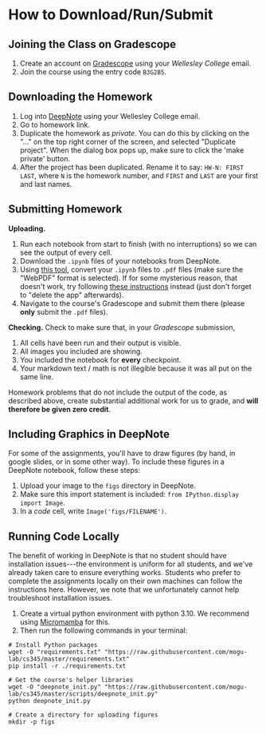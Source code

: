 # How to Download/Run/Submit



## Joining the Class on Gradescope

1. Create an account on [Gradescope](https://www.gradescope.com/) using your *Wellesley College* email.
2. Join the course using the entry code `B3G2B5`.



## Downloading the Homework

1. Log into [DeepNote](https://deepnote.com/) using your Wellesley College email. 
2. Go to homework link.
3. Duplicate the homework as *private*. You can do this by clicking on the "..." on the top right corner of the screen, and selected "Duplicate project". When the dialog box pops up, make sure to click the 'make private' button.
4. After the project has been duplicated. Rename it to say: `HW-N: FIRST LAST`, where `N` is the homework number, and `FIRST` and `LAST` are your first and last names.



## Submitting Homework

**Uploading.**
1. Run each notebook from start to finish (with no interruptions) so we can see the output of every cell.
2. Download the `.ipynb` files of your notebooks from DeepNote.
3. Using [this tool](https://www.convert.ploomber.io/pdf?converter=nbconvert-webpdf), convert your `.ipynb` files to `.pdf` files (make sure the "WebPDF" format is selected). If for some mysterious reason, that doesn't work, try following [these instructions](https://deepnote.com/docs/export-pdf) instead (just don't forget to "delete the app" afterwards).
4. Navigate to the course's Gradescope and submit them there (please **only** submit the `.pdf` files).

**Checking.** Check to make sure that, in your *Gradescope* submission,
1. All cells have been run and their output is visible.
2. All images you included are showing.
3. You included the notebook for **every** checkpoint.
4. Your markdown text / math is not illegible because it was all put on the same line. 

Homework problems that do not include the output of the code, as described above, create substantial additional work for us to grade, and **will therefore be given zero credit**.



## Including Graphics in DeepNote

For some of the assignments, you'll have to draw figures (by hand, in google slides, or in some other way). To include these figures in a DeepNote notebook, follow these steps:
1. Upload your image to the `figs` directory in DeepNote.
2. Make sure this import statement is included: `from IPython.display import Image`.
3. In a *code* cell, write `Image('figs/FILENAME')`.



## Running Code Locally

The benefit of working in DeepNote is that no student should have installation issues---the environment is uniform for all students, and we've already taken care to ensure everything works. Students who prefer to complete the assignments locally on their own machines can follow the instructions here. However, we note that we unfortunately cannot help troubleshoot installation issues.

1. Create a virtual python environment with python $3.10$. We recommend using [Micromamba](https://mamba.readthedocs.io/en/latest/user_guide/micromamba.html) for this.
2. Then run the following commands in your terminal:
```
# Install Python packages
wget -O "requirements.txt" "https://raw.githubusercontent.com/mogu-lab/cs345/master/requirements.txt"
pip install -r ./requirements.txt

# Get the course's helper libraries
wget -O "deepnote_init.py" "https://raw.githubusercontent.com/mogu-lab/cs345/master/scripts/deepnote_init.py"
python deepnote_init.py

# Create a directory for uploading figures
mkdir -p figs
```

